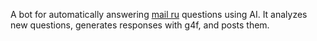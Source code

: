A bot for automatically answering [mail ru](https://otvet.mail.ru/) questions using AI. It analyzes new questions, generates responses with g4f, and posts them.
